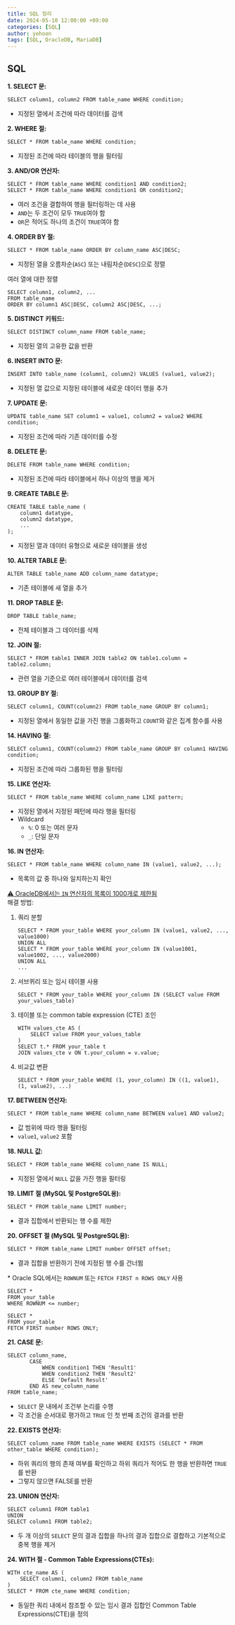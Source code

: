 ```yaml
---
title: SQL 정리
date: 2024-05-10 12:00:00 +09:00
categories: [SQL]
author: yehoon
tags: [SQL, OracleDB, MariaDB]
---
```


## SQL
**1. SELECT 문:**
   ```
   SELECT column1, column2 FROM table_name WHERE condition;
   ```
   - 지정된 열에서 조건에 따라 데이터를 검색

**2. WHERE 절:**
   ```
   SELECT * FROM table_name WHERE condition;
   ```
   - 지정된 조건에 따라 테이블의 행을 필터링

**3. AND/OR 연산자:**
   ```
   SELECT * FROM table_name WHERE condition1 AND condition2;
   SELECT * FROM table_name WHERE condition1 OR condition2;
   ```
   - 여러 조건을 결합하여 행을 필터링하는 데 사용
   - `AND`는 두 조건이 모두 `TRUE`여야 함
   - `OR`은 적어도 하나의 조건이 `TRUE`여야 함

**4. ORDER BY 절:**
   ```
   SELECT * FROM table_name ORDER BY column_name ASC|DESC;
   ```
   - 지정된 열을 오름차순(`ASC`) 또는 내림차순(`DESC`)으로 정렬

여러 열에 대한 정렬
```
SELECT column1, column2, ...
FROM table_name
ORDER BY column1 ASC|DESC, column2 ASC|DESC, ...;
```

**5. DISTINCT 키워드:**
   ```
   SELECT DISTINCT column_name FROM table_name;
   ```
   - 지정된 열의 고유한 값을 반환

**6. INSERT INTO 문:**
   ```
   INSERT INTO table_name (column1, column2) VALUES (value1, value2);
   ```
   - 지정된 열 값으로 지정된 테이블에 새로운 데이터 행을 추가

**7. UPDATE 문:**
   ```
   UPDATE table_name SET column1 = value1, column2 = value2 WHERE condition;
   ```
   - 지정된 조건에 따라 기존 데이터를 수정

**8. DELETE 문:**
   ```
   DELETE FROM table_name WHERE condition;
   ```
   - 지정된 조건에 따라 테이블에서 하나 이상의 행을 제거

**9. CREATE TABLE 문:**
   ```
   CREATE TABLE table_name (
       column1 datatype,
       column2 datatype,
       ...
   );
   ```
   - 지정된 열과 데이터 유형으로 새로운 테이블을 생성

**10. ALTER TABLE 문:**
   ```
   ALTER TABLE table_name ADD column_name datatype;
   ```
   - 기존 테이블에 새 열을 추가

**11. DROP TABLE 문:**
   ```
   DROP TABLE table_name;
   ```
   - 전체 테이블과 그 데이터를 삭제

**12. JOIN 절:**
   ```
   SELECT * FROM table1 INNER JOIN table2 ON table1.column = table2.column;
   ```
   - 관련 열을 기준으로 여러 테이블에서 데이터를 검색

**13. GROUP BY 절:**
   ```
   SELECT column1, COUNT(column2) FROM table_name GROUP BY column1;
   ```
   - 지정된 열에서 동일한 값을 가진 행을 그룹화하고 `COUNT`와 같은 집계 함수를 사용

**14. HAVING 절:**
   ```
   SELECT column1, COUNT(column2) FROM table_name GROUP BY column1 HAVING condition;
   ```
   - 지정된 조건에 따라 그룹화된 행을 필터링

**15. LIKE 연산자:**
   ```
   SELECT * FROM table_name WHERE column_name LIKE pattern;
   ```
   - 지정된 열에서 지정된 패턴에 따라 행을 필터링
   - Wildcard
     - `%`: 0 또는 여러 문자
     - `_`: 단일 문자

**16. IN 연산자:**
   ```
   SELECT * FROM table_name WHERE column_name IN (value1, value2, ...);
   ```
   - 목록의 값 중 하나와 일치하는지 확인

<ins>⚠ OracleDB에서는 `IN` 연산자의 목록이 1000개로 제한됨</ins>  
해결 방법:  
1. 쿼리 분할

    ```
    SELECT * FROM your_table WHERE your_column IN (value1, value2, ..., value1000)
    UNION ALL
    SELECT * FROM your_table WHERE your_column IN (value1001, value1002, ..., value2000)
    UNION ALL
    ...
    ```

2. 서브퀴리 또는 임시 테이블 사용
    ```
    SELECT * FROM your_table WHERE your_column IN (SELECT value FROM your_values_table)
    ```

3. 테이블 또는 common table expression (CTE) 조인
    ```
    WITH values_cte AS (
        SELECT value FROM your_values_table
    )
    SELECT t.* FROM your_table t
    JOIN values_cte v ON t.your_column = v.value;
    ```

4. 비교값 변환
    ```
    SELECT * FROM your_table WHERE (1, your_column) IN ((1, value1), (1, value2), ...)
    ```


**17. BETWEEN 연산자:**
   ```
   SELECT * FROM table_name WHERE column_name BETWEEN value1 AND value2;
   ```
   - 값 범위에 따라 행을 필터링
   - `value1`, `value2` 포함

**18. NULL 값:**
   ```
   SELECT * FROM table_name WHERE column_name IS NULL;
   ```
   - 지정된 열에서 `NULL` 값을 가진 행을 필터링

**19. LIMIT 절 (MySQL 및 PostgreSQL용):**
   ```
   SELECT * FROM table_name LIMIT number;
   ```
   - 결과 집합에서 반환되는 행 수를 제한

**20. OFFSET 절 (MySQL 및 PostgreSQL용):**
   ```
   SELECT * FROM table_name LIMIT number OFFSET offset;
   ```
   - 결과 집합을 반환하기 전에 지정된 행 수를 건너뜀


\* Oracle SQL에서는 `ROWNUM` 또는 `FETCH FIRST n ROWS ONLY` 사용
```
SELECT * 
FROM your_table
WHERE ROWNUM <= number;
```

```
SELECT * 
FROM your_table
FETCH FIRST number ROWS ONLY;
```




**21. CASE 문:**
   ```
   SELECT column_name,
          CASE 
              WHEN condition1 THEN 'Result1'
              WHEN condition2 THEN 'Result2'
              ELSE 'Default Result'
          END AS new_column_name
   FROM table_name;
   ```
   - `SELECT` 문 내에서 조건부 논리를 수행
   - 각 조건을 순서대로 평가하고 `TRUE` 인 첫 번째 조건의 결과를 반환


**22. EXISTS 연산자:**
   ```
   SELECT column_name FROM table_name WHERE EXISTS (SELECT * FROM other_table WHERE condition);
   ```
   - 하위 쿼리의 행의 존재 여부를 확인하고 하위 쿼리가 적어도 한 행을 반환하면 `TRUE` 를 반환
   - 그렇지 않으면 FALSE를 반환

**23. UNION 연산자:**
   ```
   SELECT column1 FROM table1
   UNION
   SELECT column1 FROM table2;
   ```
   - 두 개 이상의 `SELECT` 문의 결과 집합을 하나의 결과 집합으로 결합하고 기본적으로 중복 행을 제거

**24. WITH 절 - Common Table Expressions(CTEs):**
   ```
   WITH cte_name AS (
       SELECT column1, column2 FROM table_name
   )
   SELECT * FROM cte_name WHERE condition;
   ```
   - 동일한 쿼리 내에서 참조할 수 있는 임시 결과 집합인 Common Table Expressions(CTE)을 정의
